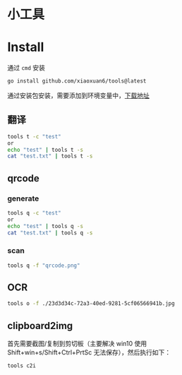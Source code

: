 # 小工具

# Install

通过 `cmd` 安装

```bash
go install github.com/xiaoxuan6/tools@latest
```     

通过安装包安装，需要添加到环境变量中，[下载地址](https://github.com/xiaoxuan6/tools/releases)

## 翻译

```bash
tools t -c "test"
or 
echo "test" | tools t -s
cat "test.txt" | tools t -s
```

## qrcode

### generate

```bash
tools q -c "test"
or 
echo "test" | tools q -s
cat "test.txt" | tools q -s
```

### scan

```bash
tools q -f "qrcode.png"
 ```

## OCR

```bash
tools o -f ./23d3d34c-72a3-40ed-9281-5cf06566941b.jpg 
```

## clipboard2img

首先需要截图/复制到剪切板（主要解决 win10 使用 Shift+win+s/Shift+Ctrl+PrtSc 无法保存），然后执行如下：

```bash
tools c2i 
```